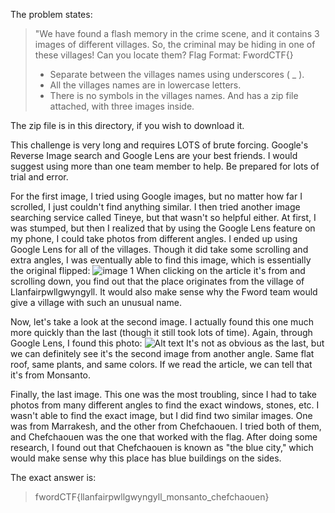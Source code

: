 The problem states:
> "We have found a flash memory in the crime scene, and it contains 3 images of different villages.
> So, the criminal may be hiding in one of these villages! Can you locate them? Flag Format: FwordCTF{}
> - Separate between the villages names using underscores ( _ ).
> - All the villages names are in lowercase letters.
> - There is no symbols in the villages names.
And has a zip file attached, with three images inside. 

The zip file is in this directory, if you wish to download it.

This challenge is very long and requires LOTS of brute forcing. Google's Reverse Image search and Google Lens
are your best friends. I would suggest using more than one team member to help. Be prepared for lots of trial
and error.

For the first image, I tried using Google images, but no matter how far I scrolled, I just couldn't find anything similar.
I then tried another image searching service called Tineye, but that wasn't so helpful either. At first, I was
stumped, but then I realized that by using the Google Lens feature on my phone, I could take photos from
different angles. I ended up using Google Lens for all of the villages. Though it did take some scrolling
and extra angles, I was eventually able to find this image, which is essentially the original flipped: 
![image 1](https://www.travelsupermarket.com/content/travelsupermarket/en-gb/blog/inspiration/10-of-the-coolest-country-house-hotels/jcr:content/par/image_1910514053.img.fp1518709276679fp.jpg/1518709276679.jpg)
When clicking on the article it's from and scrolling down, you find out that the place originates from
the village of Llanfairpwllgwyngyll. It would also make sense why the Fword team would give a village with
such an unusual name.

Now, let's take a look at the second image. I actually found this one much more quickly than the last (though
it still took lots of time). Again, through Google Lens, I found this photo:
![Alt text](https://images.squarespace-cdn.com/content/v1/54e1f071e4b03a8b46e5a5b4/1426074294224-M7510Y0FH9YHRTZQLI8P/ke17ZwdGBToddI8pDm48kJ4cOYEd37CVJCP8mA0AIfhZw-zPPgdn4jUwVcJE1ZvWQUxwkmyExglNqGp0IvTJZamWLI2zvYWH8K3-s_4yszcp2ryTI0HqTOaaUohrI8PIRvR7vbO2-okrIjBxRCGBroyk8D2xU1Oinph1zpBqgkMKMshLAGzx4R3EDFOm1kBS/MONSANTO_PORTUGAL_A_home_.jpg)
It's not as obvious as the last, but we can definitely see it's the second image from another angle. Same flat
roof, same plants, and same colors. If we read the article, we can tell that it's from Monsanto.

Finally, the last image. This one was the most troubling, since I had to take photos from many different angles to find the
exact windows, stones, etc. I wasn't able to find the exact image, but I did find two similar images. One was from
Marrakesh, and the other from Chefchaouen. I tried both of them, and Chefchaouen was the one that worked with the flag.
After doing some research, I found out that Chefchaouen is known as "the blue city," which would make sense why this
place has blue buildings on the sides.

The exact answer is:
> fwordCTF{llanfairpwllgwyngyll_monsanto_chefchaouen}
